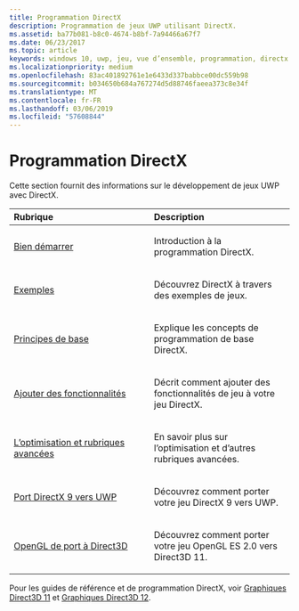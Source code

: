 ```yaml
---
title: Programmation DirectX
description: Programmation de jeux UWP utilisant DirectX.
ms.assetid: ba77b081-b8c0-4674-b8bf-7a94466a67f7
ms.date: 06/23/2017
ms.topic: article
keywords: windows 10, uwp, jeu, vue d’ensemble, programmation, directx
ms.localizationpriority: medium
ms.openlocfilehash: 83ac401892761e1e6433d337babbce00dc559b98
ms.sourcegitcommit: b034650b684a767274d5d88746faeea373c8e34f
ms.translationtype: MT
ms.contentlocale: fr-FR
ms.lasthandoff: 03/06/2019
ms.locfileid: "57608844"
---
```

# <a name="directx-programming"></a>Programmation DirectX

Cette section fournit des informations sur le développement de jeux UWP avec DirectX.

<table>
<colgroup>
<col width="50%" />
<col width="50%" />
</colgroup>
<thead>
<tr class="header">
<th align="left">Rubrique</th>
<th align="left">Description</th>
</tr>
</thead>
<tbody>
<tr class="odd">
<td align="left"><p><a href="directx-getting-started.md">Bien démarrer</a></p></td>
<td align="left"><p>Introduction à la programmation DirectX.</p></td>
</tr>
<tr class="even">
<td align="left"><p><a href="directx-samples.md">Exemples</a></p></td>
<td align="left"><p>Découvrez DirectX à travers des exemples de jeux.</p></td>
</tr>
<tr class="odd">
<td align="left"><p><a href="directx-fundamentals.md">Principes de base</a></p></td>
<td align="left"><p>Explique les concepts de programmation de base DirectX.</p></td>
</tr>
<tr class="even">
<td align="left"><p><a href="directx-add-features.md">Ajouter des fonctionnalités</a></p></td>
<td align="left"><p>Décrit comment ajouter des fonctionnalités de jeu à votre jeu DirectX.</p></td>
</tr>
<tr class="odd">
<td align="left"><p><a href="directx-optimization-and-advanced-topics.md">L’optimisation et rubriques avancées</a></p></td>
<td align="left"><p>En savoir plus sur l’optimisation et d’autres rubriques avancées.</p></td>
</tr>
<tr class="even">
<td align="left"><p><a href="porting-your-directx-9-game-to-windows-store.md">Port DirectX 9 vers UWP</a></p></td>
<td align="left"><p>Découvrez comment porter votre jeu DirectX 9 vers UWP.</p></td>
</tr>
<tr class="odd">
<td align="left"><p><a href="port-from-opengl-es-2-0-to-directx-11-1.md">OpenGL de port à Direct3D</a></p></td>
<td align="left"><p>Découvrez comment porter votre jeu OpenGL ES 2.0 vers Direct3D 11.</p></td>
</tr>
</tbody>
</table>


Pour les guides de référence et de programmation DirectX, voir [Graphiques Direct3D 11](https://msdn.microsoft.com/library/windows/desktop/ff476080.aspx) et [Graphiques Direct3D 12](https://msdn.microsoft.com/library/windows/desktop/dn903821.aspx).
 






